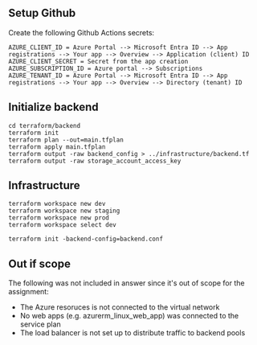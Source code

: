 ## Setup Github

Create the following Github Actions secrets:

```shell
AZURE_CLIENT_ID = Azure Portal --> Microsoft Entra ID --> App registrations --> Your app --> Overview --> Application (client) ID
AZURE_CLIENT_SECRET = Secret from the app creation
AZURE_SUBSCRIPTION_ID = Azure portal --> Subscriptions
AZURE_TENANT_ID = Azure Portal --> Microsoft Entra ID --> App registrations --> Your app --> Overview --> Directory (tenant) ID
```

## Initialize backend

```shell
cd terraform/backend
terraform init
terraform plan --out=main.tfplan
terraform apply main.tfplan
terraform output -raw backend_config > ../infrastructure/backend.tf
terraform output -raw storage_account_access_key
```

## Infrastructure
```shell
terraform workspace new dev
terraform workspace new staging
terraform workspace new prod
terraform workspace select dev

terraform init -backend-config=backend.conf
```

## Out if scope

The following was not included in answer since it's out of scope for the assignment:

- The Azure resoruces is not connected to the virtual network
- No web apps (e.g. azurerm_linux_web_app) was connected to the service plan
- The load balancer is not set up to distribute traffic to backend pools
